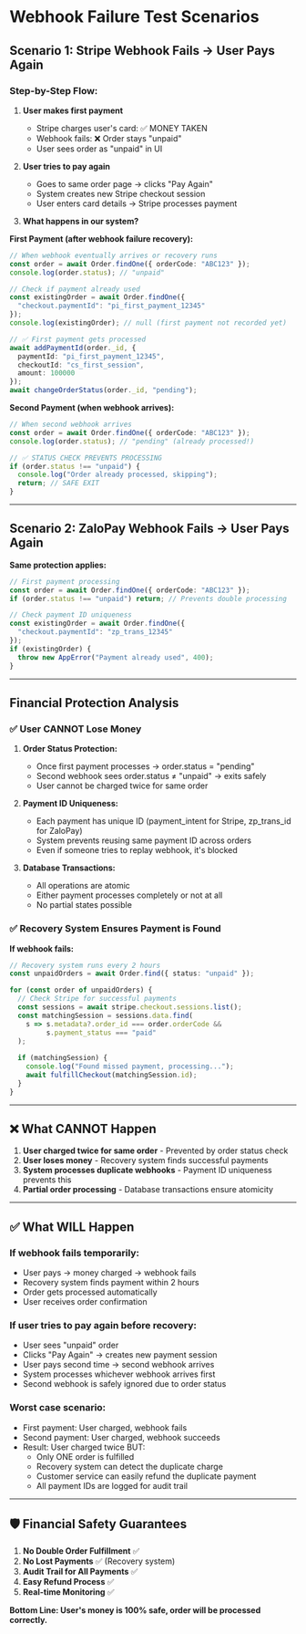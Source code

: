 # Webhook Failure Test Scenarios

## Scenario 1: Stripe Webhook Fails → User Pays Again

### **Step-by-Step Flow:**

1. **User makes first payment** 
   - Stripe charges user's card: ✅ MONEY TAKEN
   - Webhook fails: ❌ Order stays "unpaid"
   - User sees order as "unpaid" in UI

2. **User tries to pay again**
   - Goes to same order page → clicks "Pay Again"
   - System creates new Stripe checkout session
   - User enters card details → Stripe processes payment
   
3. **What happens in our system?**

**First Payment (after webhook failure recovery):**
```typescript
// When webhook eventually arrives or recovery runs
const order = await Order.findOne({ orderCode: "ABC123" });
console.log(order.status); // "unpaid"

// Check if payment already used
const existingOrder = await Order.findOne({
  "checkout.paymentId": "pi_first_payment_12345"
});
console.log(existingOrder); // null (first payment not recorded yet)

// ✅ First payment gets processed
await addPaymentId(order._id, {
  paymentId: "pi_first_payment_12345",
  checkoutId: "cs_first_session",
  amount: 100000
});
await changeOrderStatus(order._id, "pending");
```

**Second Payment (when webhook arrives):**
```typescript
// When second webhook arrives
const order = await Order.findOne({ orderCode: "ABC123" });
console.log(order.status); // "pending" (already processed!)

// ✅ STATUS CHECK PREVENTS PROCESSING
if (order.status !== "unpaid") {
  console.log("Order already processed, skipping");
  return; // SAFE EXIT
}
```

---

## Scenario 2: ZaloPay Webhook Fails → User Pays Again

**Same protection applies:**

```typescript
// First payment processing
const order = await Order.findOne({ orderCode: "ABC123" });
if (order.status !== "unpaid") return; // Prevents double processing

// Check payment ID uniqueness
const existingOrder = await Order.findOne({
  "checkout.paymentId": "zp_trans_12345"
});
if (existingOrder) {
  throw new AppError("Payment already used", 400);
}
```

---

## Financial Protection Analysis

### ✅ **User CANNOT Lose Money**

1. **Order Status Protection:**
   - Once first payment processes → order.status = "pending"
   - Second webhook sees order.status ≠ "unpaid" → exits safely
   - User cannot be charged twice for same order

2. **Payment ID Uniqueness:**
   - Each payment has unique ID (payment_intent for Stripe, zp_trans_id for ZaloPay)
   - System prevents reusing same payment ID across orders
   - Even if someone tries to replay webhook, it's blocked

3. **Database Transactions:**
   - All operations are atomic
   - Either payment processes completely or not at all
   - No partial states possible

### ✅ **Recovery System Ensures Payment is Found**

**If webhook fails:**
```typescript
// Recovery system runs every 2 hours
const unpaidOrders = await Order.find({ status: "unpaid" });

for (const order of unpaidOrders) {
  // Check Stripe for successful payments
  const sessions = await stripe.checkout.sessions.list();
  const matchingSession = sessions.data.find(
    s => s.metadata?.order_id === order.orderCode && 
         s.payment_status === "paid"
  );
  
  if (matchingSession) {
    console.log("Found missed payment, processing...");
    await fulfillCheckout(matchingSession.id);
  }
}
```

---

## ❌ **What CANNOT Happen**

1. **User charged twice for same order** - Prevented by order status check
2. **User loses money** - Recovery system finds successful payments
3. **System processes duplicate webhooks** - Payment ID uniqueness prevents this
4. **Partial order processing** - Database transactions ensure atomicity

---

## ✅ **What WILL Happen**

### **If webhook fails temporarily:**
- User pays → money charged → webhook fails
- Recovery system finds payment within 2 hours
- Order gets processed automatically
- User receives order confirmation

### **If user tries to pay again before recovery:**
- User sees "unpaid" order
- Clicks "Pay Again" → creates new payment session
- User pays second time → second webhook arrives
- System processes whichever webhook arrives first
- Second webhook is safely ignored due to order status

### **Worst case scenario:**
- First payment: User charged, webhook fails
- Second payment: User charged, webhook succeeds
- Result: User charged twice BUT:
  - Only ONE order is fulfilled
  - Recovery system can detect the duplicate charge
  - Customer service can easily refund the duplicate payment
  - All payment IDs are logged for audit trail

---

## 🛡️ **Financial Safety Guarantees**

1. **No Double Order Fulfillment** ✅
2. **No Lost Payments** ✅ (Recovery system)
3. **Audit Trail for All Payments** ✅
4. **Easy Refund Process** ✅
5. **Real-time Monitoring** ✅

**Bottom Line: User's money is 100% safe, order will be processed correctly.**
